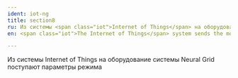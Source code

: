 ```yaml
---
ident: iot-ng
title: section8
ru: Из системы <span class="iot">Internet of Things</span> на оборудование системы <span class="ng">Neural Grid</span> поступают параметры режима.
en: <span class="iot">The Internet of Things</span> system sends the mode parameters to the equipment of the <span class="ng">Neural Grid</span> system.

---
```


Из системы <span class="iot">Internet of Things</span> на оборудование системы <span class="ng">Neural Grid</span> поступают параметры режима